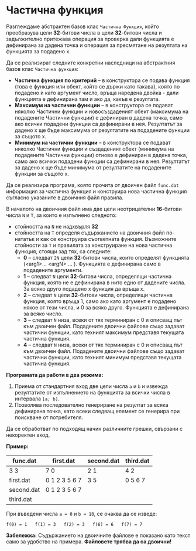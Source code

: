 # Частична функция

Разглеждаме абстрактен базов клас `Частична Функция`, който преобразува цели **32**-битови числа в цели **32**-битови числа и задължително притежава операция за проверка дали функцията е дефинирана за дадена точка и операция за пресмятане на резултата на функцията за подадено x.

Да се реализират следните конкретни наследници на абстрактния базов клас `Частична функция`:

- **Частична функция по критерий** – в конструктора се подава функция (това е функция или обект, който се държи като такава), която по подадено ѝ като аргумент число, връща наредена двойка - дали функцията е дефинирана там и ако да, какъв е резултата.
- **Максимум на частични функции**  – в конструктора се подават няколко Частични функции и новосъздаденият обект (максимума на подадените Частични функции) е дефиниран в дадена точка, само ако всички подадени функции са дефинирани в нея. Резултатът за дадено x ще бъде максимума от резултатите на подадените функции за същото x.
- **Минимум на частични функции** – в конструктора се подават няколко Частични функции и създаденият обект (минимума на подадените Частични функции) отново е дефиниран в дадена точка, само ако всички подадени функции са дефинирани в нея. Резултатът за дадено x ще бъде минимума от резултатите на подадените функции за същото x.

Да се реализира програма, която прочита от двоичен файл `func.dat` информация за частична функция и конструира нова частична функция съгласно указаните в двоичния файл правила.

В началото на двоичния файл има две цели неотрицателни **16**-битови числа `N` и `T`, за които е изпълнено следното:

- стойността на `N` не надхвърля **32**
- стойността на `T` определя съдържанието на двоичния файл по-нататък и как се конструира съответната функция. Възможните стойности за `Т` и правилата за конструиране на нова частична функция, стоящи зад тях, са следните:
	- **0** – следват `2N` цели **32**-битови числа, които определят функцията (<аrg1>... <аrgN> <res1> ... <resN>). Функцията е дефинирана само в подадените аргументи.
	- **1** – следват `N` цели **32**-битови числа, определящи частична функция, която не е дефинирана в нито едно от дадените числа. За всяко друго подадено x функция да връща x.
	- **2** – следват `N` цели **32**-битови числа, определящи частична функция, която връща 1, само ако като аргумент е подадено някое от тези числа, и 0 за всяко друго. Функцията е дефинирана за всяко число.
	- **3** – следват `N` низа, всеки от тях терминиран с 0 и описващ път към двоичен файл. Подадените двоични файлове също задават частични функции, като техният максимум представя текущата частична функция.
	- **4** – следват `N` низа, всеки от тях терминиран с 0 и описващ път към двоичен файл. Подадените двоични файлове също задават частични функции, като техният минимум представя текущата частична функция.

**Програмата да работи в два режима:**

1. Приема от стандартния вход две цели числа `a` и `b` и извежда резултатите от изпълнението на функцията за всички числа в интервала `[a; b]`.
2. Позволява последователно генериране на резултат за всяка дефинирана точка, като всеки следващ елемент се генерира при поискване от потребителя.

Да се обработват по подходящ начин различните грешки, свързани с некоректен вход.

**Пример:**

| func.dat 			| first.dat			| second.dat		| third.dat			|
| ----------------- | ----------------- | ----------------- | ----------------- |
| 3 3				| 7 0				| 2 1				| 4 2				|
| first.dat			| 0 1 2 3 5 6 7		| 3 5				| 0 5 6 7			|
| second.dat		| 0 1 2 3 5 6 7		|					|					|
| third.dat			|					|					|					|

При въведени числа `a = 0` и `b = 10`, се очаква да се изведе:

```console
f(0) = 1   f(1) = 3   f(2) = 3   f(6) = 6   f(7) = 7
```

**Забележка:** Съдържанието на двоичните файлове е показано като текст само за удобство на примера. **Файловете трябва да са двоични!**
